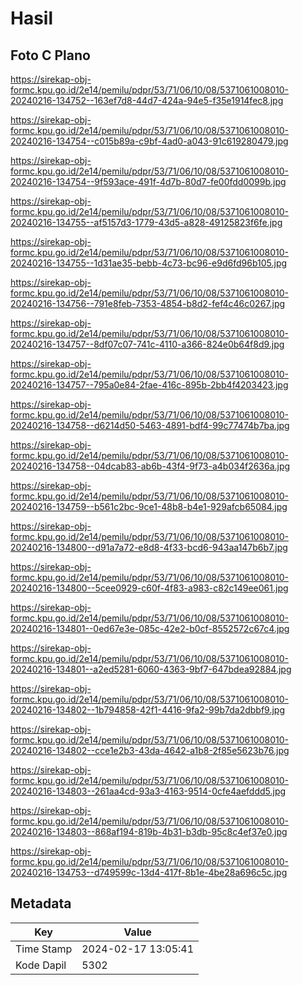 # Hasil

## Foto C Plano

https://sirekap-obj-formc.kpu.go.id/2e14/pemilu/pdpr/53/71/06/10/08/5371061008010-20240216-134752--163ef7d8-44d7-424a-94e5-f35e1914fec8.jpg

https://sirekap-obj-formc.kpu.go.id/2e14/pemilu/pdpr/53/71/06/10/08/5371061008010-20240216-134754--c015b89a-c9bf-4ad0-a043-91c619280479.jpg

https://sirekap-obj-formc.kpu.go.id/2e14/pemilu/pdpr/53/71/06/10/08/5371061008010-20240216-134754--9f593ace-491f-4d7b-80d7-fe00fdd0099b.jpg

https://sirekap-obj-formc.kpu.go.id/2e14/pemilu/pdpr/53/71/06/10/08/5371061008010-20240216-134755--af5157d3-1779-43d5-a828-49125823f6fe.jpg

https://sirekap-obj-formc.kpu.go.id/2e14/pemilu/pdpr/53/71/06/10/08/5371061008010-20240216-134755--1d31ae35-bebb-4c73-bc96-e9d6fd96b105.jpg

https://sirekap-obj-formc.kpu.go.id/2e14/pemilu/pdpr/53/71/06/10/08/5371061008010-20240216-134756--791e8feb-7353-4854-b8d2-fef4c46c0267.jpg

https://sirekap-obj-formc.kpu.go.id/2e14/pemilu/pdpr/53/71/06/10/08/5371061008010-20240216-134757--8df07c07-741c-4110-a366-824e0b64f8d9.jpg

https://sirekap-obj-formc.kpu.go.id/2e14/pemilu/pdpr/53/71/06/10/08/5371061008010-20240216-134757--795a0e84-2fae-416c-895b-2bb4f4203423.jpg

https://sirekap-obj-formc.kpu.go.id/2e14/pemilu/pdpr/53/71/06/10/08/5371061008010-20240216-134758--d6214d50-5463-4891-bdf4-99c77474b7ba.jpg

https://sirekap-obj-formc.kpu.go.id/2e14/pemilu/pdpr/53/71/06/10/08/5371061008010-20240216-134758--04dcab83-ab6b-43f4-9f73-a4b034f2636a.jpg

https://sirekap-obj-formc.kpu.go.id/2e14/pemilu/pdpr/53/71/06/10/08/5371061008010-20240216-134759--b561c2bc-9ce1-48b8-b4e1-929afcb65084.jpg

https://sirekap-obj-formc.kpu.go.id/2e14/pemilu/pdpr/53/71/06/10/08/5371061008010-20240216-134800--d91a7a72-e8d8-4f33-bcd6-943aa147b6b7.jpg

https://sirekap-obj-formc.kpu.go.id/2e14/pemilu/pdpr/53/71/06/10/08/5371061008010-20240216-134800--5cee0929-c60f-4f83-a983-c82c149ee061.jpg

https://sirekap-obj-formc.kpu.go.id/2e14/pemilu/pdpr/53/71/06/10/08/5371061008010-20240216-134801--0ed67e3e-085c-42e2-b0cf-8552572c67c4.jpg

https://sirekap-obj-formc.kpu.go.id/2e14/pemilu/pdpr/53/71/06/10/08/5371061008010-20240216-134801--a2ed5281-6060-4363-9bf7-647bdea92884.jpg

https://sirekap-obj-formc.kpu.go.id/2e14/pemilu/pdpr/53/71/06/10/08/5371061008010-20240216-134802--1b794858-42f1-4416-9fa2-99b7da2dbbf9.jpg

https://sirekap-obj-formc.kpu.go.id/2e14/pemilu/pdpr/53/71/06/10/08/5371061008010-20240216-134802--cce1e2b3-43da-4642-a1b8-2f85e5623b76.jpg

https://sirekap-obj-formc.kpu.go.id/2e14/pemilu/pdpr/53/71/06/10/08/5371061008010-20240216-134803--261aa4cd-93a3-4163-9514-0cfe4aefddd5.jpg

https://sirekap-obj-formc.kpu.go.id/2e14/pemilu/pdpr/53/71/06/10/08/5371061008010-20240216-134803--868af194-819b-4b31-b3db-95c8c4ef37e0.jpg

https://sirekap-obj-formc.kpu.go.id/2e14/pemilu/pdpr/53/71/06/10/08/5371061008010-20240216-134753--d749599c-13d4-417f-8b1e-4be28a696c5c.jpg


## Metadata

| Key        | Value               |
| ---------- | ------------------- |
| Time Stamp | 2024-02-17 13:05:41 |
| Kode Dapil | 5302                |




